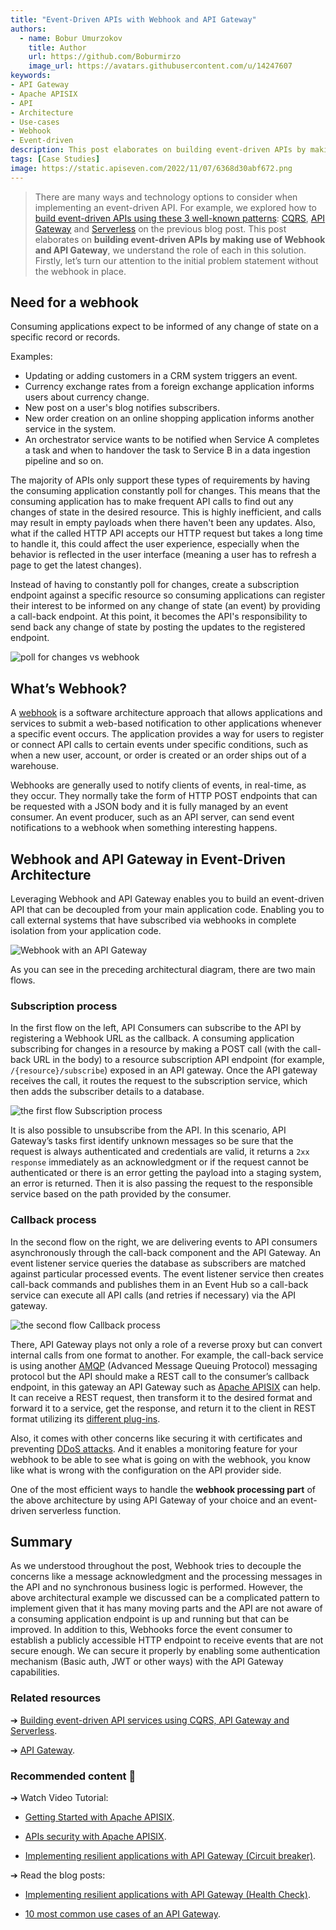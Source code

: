 ```yaml
---
title: "Event-Driven APIs with Webhook and API Gateway"
authors:
  - name: Bobur Umurzokov
    title: Author
    url: https://github.com/Boburmirzo
    image_url: https://avatars.githubusercontent.com/u/14247607
keywords: 
- API Gateway
- Apache APISIX
- API
- Architecture
- Use-cases
- Webhook
- Event-driven
description: This post elaborates on building event-driven APIs by making use of Webhook and API Gateway, we understand the role of each in this solution.
tags: [Case Studies]
image: https://static.apiseven.com/2022/11/07/6368d30abf672.png
---
```


> There are many ways and technology options to consider when implementing an event-driven API. For example, we explored how to [build event-driven APIs using these 3 well-known patterns](https://dev.to/apisix/building-event-driven-api-services-using-cqrs-api-gateway-and-serverless-af4): [CQRS](https://learn.microsoft.com/en-us/azure/architecture/patterns/cqrs), [API Gateway](https://apisix.apache.org/docs/apisix/terminology/api-gateway/) and [Serverless](https://learn.microsoft.com/en-us/dotnet/architecture/serverless/serverless-architecture) on the previous blog post. This post elaborates on **building event-driven APIs by making use of Webhook and API Gateway**, we understand the role of each in this solution. Firstly, let’s turn our attention to the initial problem statement without the webhook in place.

<!--truncate-->

## Need for a webhook

Consuming applications expect to be informed of any change of state on a specific record or records.

Examples:

- Updating or adding customers in a CRM system triggers an event.
- Currency exchange rates from a foreign exchange application informs users about currency change.
- New post on a user's blog notifies subscribers.
- New order creation on an online shopping application informs another service in the system.
- An orchestrator service wants to be notified when Service A completes a task and when to handover the task to Service B in a data ingestion pipeline and so on.

The majority of APIs only support these types of requirements by having the consuming application constantly poll for changes. This means that the consuming application has to make frequent API calls to find out any changes of state in the desired resource. This is highly inefficient, and calls may result in empty payloads when there haven't been any updates. Also, what if the called HTTP API accepts our HTTP request but takes a long time to handle it, this could affect the user experience, especially when the behavior is reflected in the user interface (meaning a user has to refresh a page to get the latest changes).

Instead of having to constantly poll for changes, create a subscription endpoint against a specific resource so consuming applications can register their interest to be informed on any change of state (an event) by providing a call-back endpoint. At this point, it becomes the API's responsibility to send back any change of state by posting the updates to the registered endpoint.

![poll for changes vs webhook](https://static.apiseven.com/2022/11/07/6368cda2cbae7.png)

## What’s Webhook?

A [webhook](https://en.wikipedia.org/wiki/Webhook) is a software architecture approach that allows applications and services to submit a web-based notification to other applications whenever a specific event occurs. The application provides a way for users to register or connect API calls to certain events under specific conditions, such as when a new user, account, or order is created or an order ships out of a warehouse.

Webhooks are generally used to notify clients of events, in real-time, as they occur. They normally take the form of HTTP POST endpoints that can be requested with a JSON body and it is fully managed by an event consumer. An event producer, such as an API server, can send event notifications to a webhook when something interesting happens.

## Webhook and API Gateway in Event-Driven Architecture

Leveraging Webhook and API Gateway enables you to build an event-driven API that can be decoupled from your main application code. Enabling you to call external systems that have subscribed via webhooks in complete isolation from your application code.

![Webhook with an API Gateway](https://static.apiseven.com/2022/11/06/6367bd7b2ad1a.png)

As you can see in the preceding architectural diagram, there are two main flows.

### Subscription process

In the first flow on the left, API Consumers can subscribe to the API by registering a Webhook URL as the callback. A consuming application subscribing for changes in a resource by making a POST call (with the call-back URL in the body) to a resource subscription API endpoint (for example, `/{resource}/subscribe`) exposed in an API gateway. Once the API gateway receives the call, it routes the request to the subscription service, which then adds the subscriber details to a database.

![the first flow Subscription process](https://static.apiseven.com/2022/11/07/6368be4e9bba1.png)

It is also possible to unsubscribe from the API. In this scenario, API Gateway’s tasks first identify unknown messages so be sure that the request is always authenticated and credentials are valid,  it returns a `2xx response` immediately as an acknowledgment or if the request cannot be authenticated or there is an error getting the payload into a staging system, an error is returned. Then it is also passing the request to the responsible service based on the path provided by the consumer.

### Callback process

In the second flow on the right, we are delivering events to API consumers asynchronously through the call-back component and the API Gateway. An event listener service queries the database as subscribers are matched against particular processed events. The event listener service then creates call-back commands and publishes them in an Event Hub so a call-back service can execute all API calls (and retries if necessary) via the API gateway.

![the second flow Callback process](https://static.apiseven.com/2022/11/07/6368be5603f54.png)

There, API Gateway plays not only a role of a reverse proxy but can convert internal calls from one format to another. For example, the call-back service is using another [AMQP](https://www.amqp.org/) (Advanced Message Queuing Protocol) messaging protocol but the API should make a REST call to the consumer’s callback endpoint, in this gateway an API Gateway such as [Apache APISIX](https://apisix.apache.org/) can help. It can receive a REST request, then transform it to the desired format and forward it to a service, get the response, and return it to the client in REST format utilizing its [different plug-ins](https://apisix.apache.org/docs/apisix/plugins/response-rewrite/).

Also, it comes with other concerns like securing it with certificates and preventing [DDoS attacks](https://en.wikipedia.org/wiki/Denial-of-service_attack). And it enables a monitoring feature for your webhook to be able to see what is going on with the webhook, you know like what is wrong with the configuration on the API provider side.

One of the most efficient ways to handle the **webhook processing part** of the above architecture by using API Gateway of your choice and an event-driven serverless function.

## Summary

As we understood throughout the post, Webhook tries to decouple the concerns like a message acknowledgment and the processing messages in the API and no synchronous business logic is performed. However, the above architectural example we discussed can be a complicated pattern to implement given that it has many moving parts and the API are not aware of a consuming application endpoint is up and running but that can be improved. In addition to this, Webhooks force the event consumer to establish a publicly accessible HTTP endpoint to receive events that are not secure enough. We can secure it properly by enabling some authentication mechanism (Basic auth, JWT or other ways) with the API Gateway capabilities.

### Related resources

➔ [Building event-driven API services using CQRS, API Gateway and Serverless](https://dev.to/apisix/building-event-driven-api-services-using-cqrs-api-gateway-and-serverless-af4).

➔ [API Gateway](https://apisix.apache.org/docs/apisix/terminology/api-gateway/).

### Recommended content 💁

➔ Watch Video Tutorial:

- [Getting Started with Apache APISIX](https://youtu.be/dUOjJkb61so).
  
- [APIs security with Apache APISIX](https://youtu.be/hMFjhwLMtQ8).

- [Implementing resilient applications with API Gateway (Circuit breaker)](https://youtu.be/aWzo0ysH__c).

➔ Read the blog posts:

- [Implementing resilient applications with API Gateway (Health Check)](https://dev.to/apisix/implementing-resilient-applications-with-api-gateway-health-check-338c).

- [10 most common use cases of an API Gateway](https://apisix.apache.org/blog/2022/10/27/ten-use-cases-api-gateway/).
